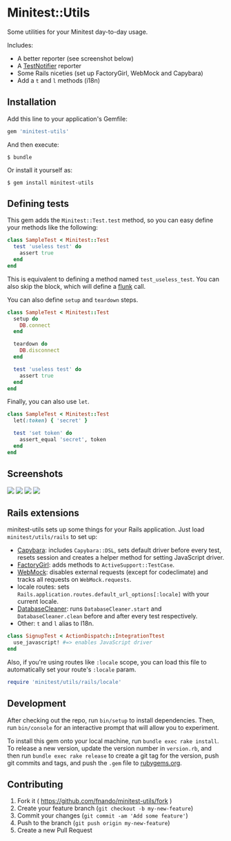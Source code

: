 # Minitest::Utils

Some utilities for your Minitest day-to-day usage.

Includes:

- A better reporter (see screenshot below)
- A [TestNotifier](http://github.com/fnando/test_notifier) reporter
- Some Rails niceties (set up FactoryGirl, WebMock and Capybara)
- Add a `t` and `l` methods (i18n)

## Installation

Add this line to your application's Gemfile:

```ruby
gem 'minitest-utils'
```

And then execute:

    $ bundle

Or install it yourself as:

    $ gem install minitest-utils

## Defining tests

This gem adds the `Minitest::Test.test` method, so you can easy define your methods like the following:

```ruby
class SampleTest < Minitest::Test
  test 'useless test' do
    assert true
  end
end
```

This is equivalent to defining a method named `test_useless_test`. You can also skip the block, which will define a [flunk](https://github.com/seattlerb/minitest/blob/77120c5b2511c4665610cda06c8058c801b28e7f/lib/minitest/assertions.rb#L477-L480) call.

You can also define `setup` and `teardown` steps.

```ruby
class SampleTest < Minitest::Test
  setup do
    DB.connect
  end

  teardown do
    DB.disconnect
  end

  test 'useless test' do
    assert true
  end
end
```

Finally, you can also use `let`.

```ruby
class SampleTest < Minitest::Test
  let(:token) { 'secret' }

  test 'set token' do
    assert_equal 'secret', token
  end
end
```

## Screenshots

![](https://raw.githubusercontent.com/fnando/minitest-utils/master/screenshots/light-failing.png)
![](https://raw.githubusercontent.com/fnando/minitest-utils/master/screenshots/light-success.png)
![](https://raw.githubusercontent.com/fnando/minitest-utils/master/screenshots/dark-failing.png)
![](https://raw.githubusercontent.com/fnando/minitest-utils/master/screenshots/dark-success.png)

## Rails extensions

minitest-utils sets up some things for your Rails application. Just load `minitest/utils/rails` to set up:

- [Capybara](https://github.com/jnicklas/capybara): includes `Capybara::DSL`, sets default driver before every test, resets session and creates a helper method for setting JavaScript driver.
- [FactoryGirl](https://github.com/thoughtbot/factory_girl): adds methods to `ActiveSupport::TestCase`.
- [WebMock](https://github.com/bblimke/webmock): disables external requests (except for codeclimate) and tracks all requests on `WebMock.requests`.
- locale routes: sets `Rails.application.routes.default_url_options[:locale]` with your current locale.
- [DatabaseCleaner](https://github.com/DatabaseCleaner/database_cleaner): runs `DatabaseCleaner.start` and `DatabaseCleaner.clean` before and after every test respectively.
- Other: `t` and `l` alias to I18n.

```ruby
class SignupTest < ActionDispatch::IntegrationTtest
  use_javascript! #=> enables JavaScript driver
end
```

Also, if you're using routes like `:locale` scope, you can load this file to automatically set your route's `:locale` param.

```ruby
require 'minitest/utils/rails/locale'
```

## Development

After checking out the repo, run `bin/setup` to install dependencies. Then, run `bin/console` for an interactive prompt that will allow you to experiment.

To install this gem onto your local machine, run `bundle exec rake install`. To release a new version, update the version number in `version.rb`, and then run `bundle exec rake release` to create a git tag for the version, push git commits and tags, and push the `.gem` file to [rubygems.org](https://rubygems.org).

## Contributing

1. Fork it ( https://github.com/fnando/minitest-utils/fork )
2. Create your feature branch (`git checkout -b my-new-feature`)
3. Commit your changes (`git commit -am 'Add some feature'`)
4. Push to the branch (`git push origin my-new-feature`)
5. Create a new Pull Request
